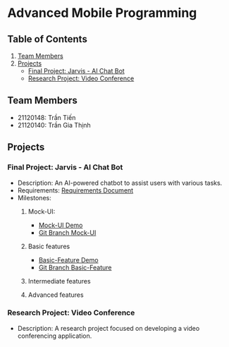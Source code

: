 # Advanced Mobile Programming
## Table of Contents
1. [Team Members](#team-members)
2. [Projects](#projects)
    - [Final Project: Jarvis - AI Chat Bot](#final-project-jarvis---ai-chat-bot)
    - [Research Project: Video Conference](#research-project-video-conference)

## Team Members
- 21120148: Trần Tiến
- 21120140: Trần Gia Thịnh

## Projects

### Final Project: Jarvis - AI Chat Bot
- Description: An AI-powered chatbot to assist users with various tasks.
- Requirements: [Requirements Document](https://docs.google.com/document/d/1ualtUcG6kswL7nUqNQbl1z9Dnos_DvmC/view)
- Milestones:
    1. Mock-UI: 
        - [Mock-UI Demo](https://youtu.be/asB_T--IEmA)
        - [Git Branch Mock-UI](https://github.com/tt-papoi/HCMUS-Advanced-mobile-programming/tree/mock-ui/Final%20Project/Source/frontend/jarvis)
          
    2. Basic features
        - [Basic-Feature Demo](https://youtu.be/vHdNp6E-8xI)
        - [Git Branch Basic-Feature](https://github.com/tt-papoi/HCMUS-Advanced-mobile-programming/tree/basic-feature)
          
    4. Intermediate features
    5. Advanced features

### Research Project: Video Conference
- Description: A research project focused on developing a video conferencing application.


